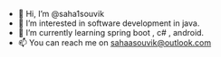 - 👋 Hi, I’m @saha1souvik
- 👀 I’m interested in software development in java.
- 🌱 I’m currently learning spring boot , c# , android.
- 📫 You can reach me on sahaasouvik@outlook.com

<!---
Souvik saha is a ✨ special ✨ repository because its `README.md` (this file) appears on your GitHub profile.
You can click the Preview link to take a look at your changes.
--->
